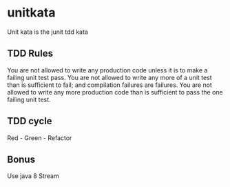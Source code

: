 # unitkata
Unit kata is the junit tdd kata 

## TDD Rules
You are not allowed to write any production code unless it is to make a failing unit test pass.
You are not allowed to write any more of a unit test than is sufficient to fail; and compilation failures are failures.
You are not allowed to write any more production code than is sufficient to pass the one failing unit test.

## TDD cycle
Red - Green - Refactor

## Bonus
Use java 8 Stream
